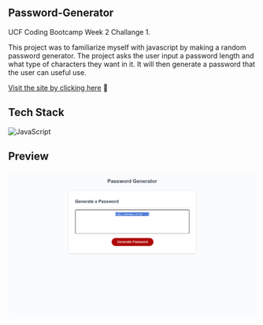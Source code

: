 ## Password-Generator

UCF Coding Bootcamp Week 2 Challange 1. 

This project was to familiarize myself with javascript by making a random password generator. The project asks the user input a password length and what type of characters they want in it. It will then generate a password that the user can useful use. 


<a href="https://cpicha20.github.io/Password-Generator/" target="_blank">Visit the site by clicking here</a> 🚀


## Tech Stack

![JavaScript](https://img.shields.io/badge/javascript-%23323330.svg?style=for-the-badge&logo=javascript&logoColor=%23F7DF1E)

## Preview 

![Preview](/assets/images/Screenshot%202023-09-28%20212547.png)
